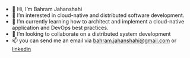 - 👋  Hi, I’m Bahram Jahanshahi
- 👀  I’m interested in cloud-native and distributed software development.
- 🌱  I’m currently learning how to architect and implement a cloud-native application and DevOps best practices.
- 💞️  I’m looking to collaborate on a distributed system development
- 📫  you can send me an email via bahram.jahanshahi@gmail.com or [linkedin](https://linkedin.com/in/bahram-jahanshahi)

<!---
bahram-jahanshahi/bahram-jahanshahi is a ✨ special ✨ repository because its `README.md` (this file) appears on your GitHub profile.
You can click the Preview link to take a look at your changes.
--->
